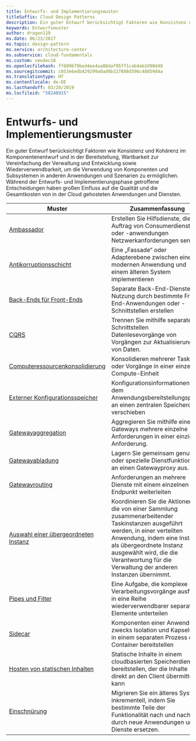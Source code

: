 ```yaml
---
title: Entwurfs- und Implementierungsmuster
titleSuffix: Cloud Design Patterns
description: Ein guter Entwurf berücksichtigt Faktoren wie Konsistenz und Kohärenz im Komponentenentwurf und in der Bereitstellung, Wartbarkeit zur Vereinfachung der Verwaltung und Entwicklung sowie Wiederverwendbarkeit, um die Verwendung von Komponenten und Subsystemen in anderen Anwendungen und Szenarien zu ermöglichen. Während der Entwurfs- und Implementierungsphase getroffene Entscheidungen haben großen Einfluss auf die Qualität und die Gesamtkosten von in der Cloud gehosteten Anwendungen und Diensten.
keywords: Entwurfsmuster
author: dragon119
ms.date: 06/23/2017
ms.topic: design-pattern
ms.service: architecture-center
ms.subservice: cloud-fundamentals
ms.custom: seodec18
ms.openlocfilehash: ff609679bed4ee4aa88daf95ff1cab4ab2d90d48
ms.sourcegitcommit: c053e6edb429299a0ad9b327888d596c48859d4a
ms.translationtype: HT
ms.contentlocale: de-DE
ms.lasthandoff: 03/20/2019
ms.locfileid: "58248915"
---
```

# <a name="design-and-implementation-patterns"></a>Entwurfs- und Implementierungsmuster

Ein guter Entwurf berücksichtigt Faktoren wie Konsistenz und Kohärenz im Komponentenentwurf und in der Bereitstellung, Wartbarkeit zur Vereinfachung der Verwaltung und Entwicklung sowie Wiederverwendbarkeit, um die Verwendung von Komponenten und Subsystemen in anderen Anwendungen und Szenarien zu ermöglichen. Während der Entwurfs- und Implementierungsphase getroffene Entscheidungen haben großen Einfluss auf die Qualität und die Gesamtkosten von in der Cloud gehosteten Anwendungen und Diensten.

|                                Muster                                 |                                                                                                      Zusammenfassung                                                                                                       |
|------------------------------------------------------------------------|--------------------------------------------------------------------------------------------------------------------------------------------------------------------------------------------------------------------|
|                     [Ambassador](../ambassador.md)                     |                                                         Erstellen Sie Hilfsdienste, die im Auftrag von Consumerdiensten oder -anwendungen Netzwerkanforderungen senden.                                                          |
|          [Antikorruptionsschicht](../anti-corruption-layer.md)          |                                                               Eine „Fassade“ oder Adapterebene zwischen einer modernen Anwendung und einem älteren System implementieren                                                                |
|         [Back-Ends für Front-Ends](../backends-for-frontends.md)         |                                                          Separate Back-End-Dienste zur Nutzung durch bestimmte Front-End-Anwendungen oder -Schnittstellen erstellen                                                          |
|                           [CQRS](../cqrs.md)                           |                                                         Trennen Sie mithilfe separater Schnittstellen Datenlesevorgänge von Vorgängen zur Aktualisierung von Daten.                                                         |
| [Computeressourcenkonsolidierung](../compute-resource-consolidation.md) |                                                                     Konsolidieren mehrerer Tasks oder Vorgänge in einer einzelnen Compute-Einheit                                                                      |
|   [Externer Konfigurationsspeicher](../external-configuration-store.md)   |                                                        Konfigurationsinformationen aus dem Anwendungsbereitstellungspaket an einen zentralen Speicherort verschieben                                                         |
|            [Gatewayaggregation](../gateway-aggregation.md)            |                                                                   Aggregieren Sie mithilfe eines Gateways mehrere einzelne Anforderungen in einer einzigen Anforderung.                                                                   |
|             [Gatewayabladung](../gateway-offloading.md)             |                                                                      Lagern Sie gemeinsam genutzte oder spezielle Dienstfunktionen an einen Gatewayproxy aus.                                                                       |
|                [Gatewayrouting](../gateway-routing.md)                |                                                                            Anforderungen an mehrere Dienste mit einem einzelnen Endpunkt weiterleiten                                                                            |
|                [Auswahl einer übergeordneten Instanz](../leader-election.md)                | Koordinieren Sie die Aktionen, die von einer Sammlung zusammenarbeitender Taskinstanzen ausgeführt werden, in einer verteilten Anwendung, indem eine Instanz als übergeordnete Instanz ausgewählt wird, die die Verantwortung für die Verwaltung der anderen Instanzen übernimmt. |
|              [Pipes und Filter](../pipes-and-filters.md)              |                                                     Eine Aufgabe, die komplexe Verarbeitungsvorgänge ausführt, in eine Reihe wiederverwendbarer separater Elemente unterteilen                                                      |
|                        [Sidecar](../sidecar.md)                        |                                                  Komponenten einer Anwendung zwecks Isolation und Kapselung in einem separaten Prozess oder Container bereitstellen                                                  |
|         [Hosten von statischen Inhalten](../static-content-hosting.md)         |                                                        Statische Inhalte in einem cloudbasierten Speicherdienst bereitstellen, der die Inhalte direkt an den Client übermitteln kann                                                        |
|                      [Einschnürung](../strangler.md)                      |                                         Migrieren Sie ein älteres System inkrementell, indem Sie bestimmte Teile der Funktionalität nach und nach durch neue Anwendungen und Dienste ersetzen.                                          |
